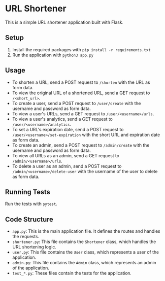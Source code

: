 # URL Shortener

This is a simple URL shortener application built with Flask.

## Setup

1. Install the required packages with `pip install -r requirements.txt`
2. Run the application with `python3 app.py`

## Usage

- To shorten a URL, send a POST request to `/shorten` with the URL as form data.
- To view the original URL of a shortened URL, send a GET request to `/<short_url>`.
- To create a user, send a POST request to `/user/create` with the username and password as form data.
- To view a user's URLs, send a GET request to `/user/<username>/urls`.
- To view a user's analytics, send a GET request to `/user/<username>/analytics`.
- To set a URL's expiration date, send a POST request to `/user/<username>/set-expiration` with the short URL and expiration date as form data.
- To create an admin, send a POST request to `/admin/create` with the username and password as form data.
- To view all URLs as an admin, send a GET request to `/admin/<username>/urls`.
- To delete a user as an admin, send a POST request to `/admin/<username>/delete-user` with the username of the user to delete as form data.

## Running Tests

Run the tests with `pytest`.

## Code Structure

- `app.py`: This is the main application file. It defines the routes and handles the requests.
- `shortener.py`: This file contains the `Shortener` class, which handles the URL shortening logic.
- `user.py`: This file contains the `User` class, which represents a user of the application.
- `admin.py`: This file contains the `Admin` class, which represents an admin of the application.
- `test_*.py`: These files contain the tests for the application.
